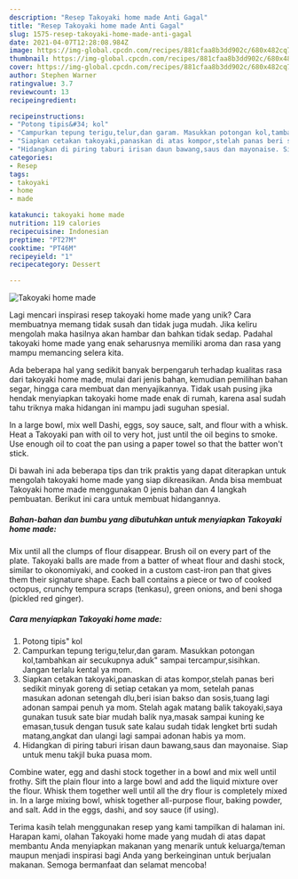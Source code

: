 ```yaml
---
description: "Resep Takoyaki home made Anti Gagal"
title: "Resep Takoyaki home made Anti Gagal"
slug: 1575-resep-takoyaki-home-made-anti-gagal
date: 2021-04-07T12:28:08.984Z
image: https://img-global.cpcdn.com/recipes/881cfaa8b3dd902c/680x482cq70/takoyaki-home-made-foto-resep-utama.jpg
thumbnail: https://img-global.cpcdn.com/recipes/881cfaa8b3dd902c/680x482cq70/takoyaki-home-made-foto-resep-utama.jpg
cover: https://img-global.cpcdn.com/recipes/881cfaa8b3dd902c/680x482cq70/takoyaki-home-made-foto-resep-utama.jpg
author: Stephen Warner
ratingvalue: 3.7
reviewcount: 13
recipeingredient:

recipeinstructions:
- "Potong tipis&#34; kol"
- "Campurkan tepung terigu,telur,dan garam. Masukkan potongan kol,tambahkan air secukupnya aduk&#34; sampai tercampur,sisihkan. Jangan terlalu kental ya mom."
- "Siapkan cetakan takoyaki,panaskan di atas kompor,stelah panas beri sedikit minyak goreng di setiap cetakan ya mom, setelah panas masukan adonan setengah dlu,beri isian bakso dan sosis,tuang lagi adonan sampai penuh ya mom. Stelah agak matang balik takoyaki,saya gunakan tusuk sate biar mudah balik nya,masak sampai kuning ke emasan,tusuk dengan tusuk sate kalau sudah tidak lengket brti sudah matang,angkat dan ulangi lagi sampai adonan habis ya mom."
- "Hidangkan di piring taburi irisan daun bawang,saus dan mayonaise. Siap untuk menu takjil buka puasa mom."
categories:
- Resep
tags:
- takoyaki
- home
- made

katakunci: takoyaki home made 
nutrition: 119 calories
recipecuisine: Indonesian
preptime: "PT27M"
cooktime: "PT46M"
recipeyield: "1"
recipecategory: Dessert

---
```



![Takoyaki home made](https://img-global.cpcdn.com/recipes/881cfaa8b3dd902c/680x482cq70/takoyaki-home-made-foto-resep-utama.jpg)

Lagi mencari inspirasi resep takoyaki home made yang unik? Cara membuatnya memang tidak susah dan tidak juga mudah. Jika keliru mengolah maka hasilnya akan hambar dan bahkan tidak sedap. Padahal takoyaki home made yang enak seharusnya memiliki aroma dan rasa yang mampu memancing selera kita.

Ada beberapa hal yang sedikit banyak berpengaruh terhadap kualitas rasa dari takoyaki home made, mulai dari jenis bahan, kemudian pemilihan bahan segar, hingga cara membuat dan menyajikannya. Tidak usah pusing jika hendak menyiapkan takoyaki home made enak di rumah, karena asal sudah tahu triknya maka hidangan ini mampu jadi suguhan spesial.

In a large bowl, mix well Dashi, eggs, soy sauce, salt, and flour with a whisk. Heat a Takoyaki pan with oil to very hot, just until the oil begins to smoke. Use enough oil to coat the pan using a paper towel so that the batter won&#39;t stick.


Di bawah ini ada beberapa tips dan trik praktis yang dapat diterapkan untuk mengolah takoyaki home made yang siap dikreasikan. Anda bisa membuat Takoyaki home made menggunakan 0 jenis bahan dan 4 langkah pembuatan. Berikut ini cara untuk membuat hidangannya.

<!--inarticleads1-->

##### Bahan-bahan dan bumbu yang dibutuhkan untuk menyiapkan Takoyaki home made:



Mix until all the clumps of flour disappear. Brush oil on every part of the plate. Takoyaki balls are made from a batter of wheat flour and dashi stock, similar to okonomiyaki, and cooked in a custom cast-iron pan that gives them their signature shape. Each ball contains a piece or two of cooked octopus, crunchy tempura scraps (tenkasu), green onions, and beni shoga (pickled red ginger). 

<!--inarticleads2-->

##### Cara menyiapkan Takoyaki home made:

1. Potong tipis&#34; kol
1. Campurkan tepung terigu,telur,dan garam. Masukkan potongan kol,tambahkan air secukupnya aduk&#34; sampai tercampur,sisihkan. Jangan terlalu kental ya mom.
1. Siapkan cetakan takoyaki,panaskan di atas kompor,stelah panas beri sedikit minyak goreng di setiap cetakan ya mom, setelah panas masukan adonan setengah dlu,beri isian bakso dan sosis,tuang lagi adonan sampai penuh ya mom. Stelah agak matang balik takoyaki,saya gunakan tusuk sate biar mudah balik nya,masak sampai kuning ke emasan,tusuk dengan tusuk sate kalau sudah tidak lengket brti sudah matang,angkat dan ulangi lagi sampai adonan habis ya mom.
1. Hidangkan di piring taburi irisan daun bawang,saus dan mayonaise. Siap untuk menu takjil buka puasa mom.


Combine water, egg and dashi stock together in a bowl and mix well until frothy. Sift the plain flour into a large bowl and add the liquid mixture over the flour. Whisk them together well until all the dry flour is completely mixed in. In a large mixing bowl, whisk together all-purpose flour, baking powder, and salt. Add in the eggs, dashi, and soy sauce (if using). 

Terima kasih telah menggunakan resep yang kami tampilkan di halaman ini. Harapan kami, olahan Takoyaki home made yang mudah di atas dapat membantu Anda menyiapkan makanan yang menarik untuk keluarga/teman maupun menjadi inspirasi bagi Anda yang berkeinginan untuk berjualan makanan. Semoga bermanfaat dan selamat mencoba!
